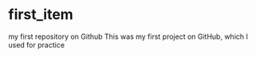 # first_item
my first repository on Github
This was my first project on GitHub, which I used for practice
